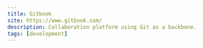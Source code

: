 ```yaml
---
title: Gitbook
site: https://www.gitbook.com/
description: Collaboration platform using Git as a backbone.
tags: [development]
---
```

